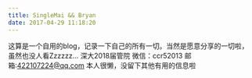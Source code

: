 ```yaml
---
title: SingleMai && Bryan
date: 2017-04-29 11:18:20
---
```

这算是一个自用的blog，记录一下自己的所有一切。当然是愿意分享的一切啦，虽然也没人看Zzzzzz...
深大2018届管院
微信：ccr52013
邮箱:422107224@qq.com
本人很懒，没留下其他有用的信息啦
